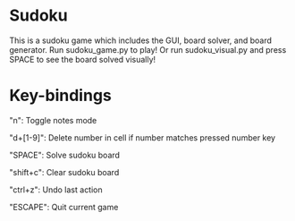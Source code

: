 # Sudoku
This is a sudoku game which includes the GUI, board solver, and board generator. Run sudoku_game.py to play!
Or run sudoku_visual.py and press SPACE to see the board solved visually!

# Key-bindings
"n": Toggle notes mode

"d+[1-9]": Delete number in cell if number matches pressed number key

"SPACE": Solve sudoku board

"shift+c": Clear sudoku board

"ctrl+z": Undo last action

"ESCAPE": Quit current game
